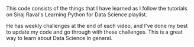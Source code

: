 This code consists of the things that I have learned as I follow the tutorials
on Siraj Raval's Learning Python for Data Science playlist.

He has weekly challenges at the end of each video, and I've done my best to 
update my code and go through with these challenges. This is a great way to
learn about Data Science in general.
